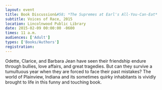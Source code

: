 ```yaml
---
layout: event
title: Book Discussion&#58; *The Supremes at Earl's All-You-Can-Eat*
subtitle: Voices of Race, 2015
location: Lincolnwood Public Library
date: 2015-02-09 00:00:00 -0600
times: 11 a.m.
audiences: ['Adult']
types: ['Books/Authors']
registration: 
---
```

Odette, Clarice, and Barbara Jean have seen their friendship endure through bullies, love affairs, and great tragedies. But can they survive a tumultuous year when they are forced to face their past mistakes? The world of Plainview, Indiana and its sometimes quirky inhabitants is vividly brought to life in this funny and touching book.
